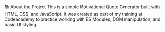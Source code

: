 📚 About the Project
This is a simple Motivational Quote Generator built with HTML, CSS, and JavaScript.
It was created as part of my training at Codeacademy to practice working with ES Modules, DOM manipulation, and basic UI styling.
